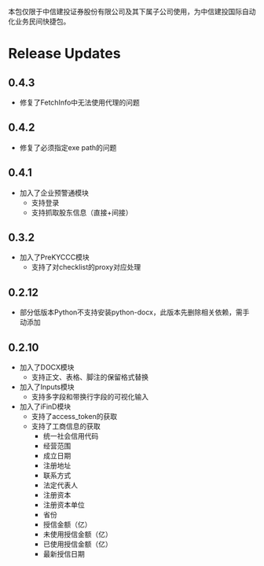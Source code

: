 本包仅限于中信建投证券股份有限公司及其下属子公司使用，为中信建投国际自动化业务民间快捷包。


# Release Updates

## 0.4.3
- 修复了FetchInfo中无法使用代理的问题

## 0.4.2
- 修复了必须指定exe path的问题

## 0.4.1
- 加入了企业预警通模块
    - 支持登录
    - 支持抓取股东信息（直接+间接）

## 0.3.2
- 加入了PreKYCCC模块
    - 支持了对checklist的proxy对应处理

## 0.2.12
- 部分低版本Python不支持安装python-docx，此版本先删除相关依赖，需手动添加

## 0.2.10
- 加入了DOCX模块
    - 支持正文、表格、脚注的保留格式替换
- 加入了Inputs模块
    - 支持多字段和带换行字段的可视化输入
- 加入了iFinD模块
    - 支持了access_token的获取
    - 支持了工商信息的获取
        - 统一社会信用代码
        - 经营范围
        - 成立日期
        - 注册地址
        - 联系方式
        - 法定代表人
        - 注册资本
        - 注册资本单位
        - 省份
        - 授信金额（亿）
        - 未使用授信金额（亿）
        - 已使用授信金额（亿）
        - 最新授信日期